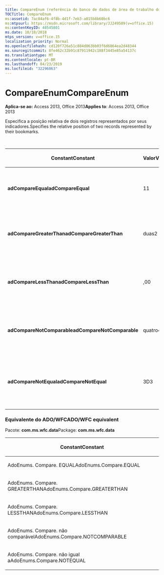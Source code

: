 ```yaml
---
title: CompareEnum (referência do banco de dados de área de trabalho do Access)
TOCTitle: CompareEnum
ms:assetid: 7ac84af6-4f8b-4d1f-7eb3-a015b8b60bc6
ms:mtpsurl: https://msdn.microsoft.com/library/JJ249509(v=office.15)
ms:contentKeyID: 48545801
ms.date: 10/18/2018
mtps_version: v=office.15
localization_priority: Normal
ms.openlocfilehash: cd120f726a51c884d063bb03f6d6864ea2d48344
ms.sourcegitcommit: 8fe462c32b91c87911942c188f3445e85a54137c
ms.translationtype: MT
ms.contentlocale: pt-BR
ms.lasthandoff: 04/23/2019
ms.locfileid: "32296063"
---
```

# <a name="compareenum"></a><span data-ttu-id="f7854-102">CompareEnum</span><span class="sxs-lookup"><span data-stu-id="f7854-102">CompareEnum</span></span>

<span data-ttu-id="f7854-103">**Aplica-se ao:** Access 2013, Office 2013</span><span class="sxs-lookup"><span data-stu-id="f7854-103">**Applies to**: Access 2013, Office 2013</span></span>

<span data-ttu-id="f7854-104">Especifica a posição relativa de dois registros representados por seus indicadores.</span><span class="sxs-lookup"><span data-stu-id="f7854-104">Specifies the relative position of two records represented by their bookmarks.</span></span>

<br/>

<table>
<colgroup>
<col style="width: 33%" />
<col style="width: 33%" />
<col style="width: 33%" />
</colgroup>
<thead>
<tr class="header">
<th><p><span data-ttu-id="f7854-105">Constant</span><span class="sxs-lookup"><span data-stu-id="f7854-105">Constant</span></span></p></th>
<th><p><span data-ttu-id="f7854-106">Valor</span><span class="sxs-lookup"><span data-stu-id="f7854-106">Value</span></span></p></th>
<th><p><span data-ttu-id="f7854-107">Descrição</span><span class="sxs-lookup"><span data-stu-id="f7854-107">Description</span></span></p></th>
</tr>
</thead>
<tbody>
<tr class="odd">
<td><p><span data-ttu-id="f7854-108"><strong>adCompareEqual</strong></span><span class="sxs-lookup"><span data-stu-id="f7854-108"><strong>adCompareEqual</strong></span></span></p></td>
<td><p><span data-ttu-id="f7854-109">1</span><span class="sxs-lookup"><span data-stu-id="f7854-109">1</span></span></p></td>
<td><p><span data-ttu-id="f7854-110">Indica que os indicadores são iguais.</span><span class="sxs-lookup"><span data-stu-id="f7854-110">Indicates that the bookmarks are equal.</span></span></p></td>
</tr>
<tr class="even">
<td><p><span data-ttu-id="f7854-111"><strong>adCompareGreaterThan</strong></span><span class="sxs-lookup"><span data-stu-id="f7854-111"><strong>adCompareGreaterThan</strong></span></span></p></td>
<td><p><span data-ttu-id="f7854-112">duas</span><span class="sxs-lookup"><span data-stu-id="f7854-112">2</span></span></p></td>
<td><p><span data-ttu-id="f7854-113">Indica que o primeiro indicador é após o segundo.</span><span class="sxs-lookup"><span data-stu-id="f7854-113">Indicates that the first bookmark is after the second.</span></span></p></td>
</tr>
<tr class="odd">
<td><p><span data-ttu-id="f7854-114"><strong>adCompareLessThan</strong></span><span class="sxs-lookup"><span data-stu-id="f7854-114"><strong>adCompareLessThan</strong></span></span></p></td>
<td><p><span data-ttu-id="f7854-115">,0</span><span class="sxs-lookup"><span data-stu-id="f7854-115">0</span></span></p></td>
<td><p><span data-ttu-id="f7854-116">Indica que o primeiro indicador é antes do segundo.</span><span class="sxs-lookup"><span data-stu-id="f7854-116">Indicates that the first bookmark is before the second.</span></span></p></td>
</tr>
<tr class="even">
<td><p><span data-ttu-id="f7854-117"><strong>adCompareNotComparable</strong></span><span class="sxs-lookup"><span data-stu-id="f7854-117"><strong>adCompareNotComparable</strong></span></span></p></td>
<td><p><span data-ttu-id="f7854-118">quatro</span><span class="sxs-lookup"><span data-stu-id="f7854-118">4</span></span></p></td>
<td><p><span data-ttu-id="f7854-119">Indica que os indicadores não podem ser comparados.</span><span class="sxs-lookup"><span data-stu-id="f7854-119">Indicates that the bookmarks cannot be compared.</span></span></p></td>
</tr>
<tr class="odd">
<td><p><span data-ttu-id="f7854-120"><strong>adCompareNotEqual</strong></span><span class="sxs-lookup"><span data-stu-id="f7854-120"><strong>adCompareNotEqual</strong></span></span></p></td>
<td><p><span data-ttu-id="f7854-121">3D</span><span class="sxs-lookup"><span data-stu-id="f7854-121">3</span></span></p></td>
<td><p><span data-ttu-id="f7854-122">Indica que os indicadores não são iguais e não estão em ordem.</span><span class="sxs-lookup"><span data-stu-id="f7854-122">Indicates that the bookmarks are not equal and not ordered.</span></span></p></td>
</tr>
</tbody>
</table>


### <a name="adowfc-equivalent"></a><span data-ttu-id="f7854-123">Equivalente do ADO/WFC</span><span class="sxs-lookup"><span data-stu-id="f7854-123">ADO/WFC equivalent</span></span>

<span data-ttu-id="f7854-124">Pacote: **com.ms.wfc.data**</span><span class="sxs-lookup"><span data-stu-id="f7854-124">Package: **com.ms.wfc.data**</span></span>

<table>
<colgroup>
<col style="width: 100%" />
</colgroup>
<thead>
<tr class="header">
<th><p><span data-ttu-id="f7854-125">Constant</span><span class="sxs-lookup"><span data-stu-id="f7854-125">Constant</span></span></p></th>
</tr>
</thead>
<tbody>
<tr class="odd">
<td><p><span data-ttu-id="f7854-126">AdoEnums. Compare. EQUAL</span><span class="sxs-lookup"><span data-stu-id="f7854-126">AdoEnums.Compare.EQUAL</span></span></p></td>
</tr>
<tr class="even">
<td><p><span data-ttu-id="f7854-127">AdoEnums. Compare. GREATERTHAN</span><span class="sxs-lookup"><span data-stu-id="f7854-127">AdoEnums.Compare.GREATERTHAN</span></span></p></td>
</tr>
<tr class="odd">
<td><p><span data-ttu-id="f7854-128">AdoEnums. Compare. LESSTHAN</span><span class="sxs-lookup"><span data-stu-id="f7854-128">AdoEnums.Compare.LESSTHAN</span></span></p></td>
</tr>
<tr class="even">
<td><p><span data-ttu-id="f7854-129">AdoEnums. Compare. não comparável</span><span class="sxs-lookup"><span data-stu-id="f7854-129">AdoEnums.Compare.NOTCOMPARABLE</span></span></p></td>
</tr>
<tr class="odd">
<td><p><span data-ttu-id="f7854-130">AdoEnums. Compare. não igual a</span><span class="sxs-lookup"><span data-stu-id="f7854-130">AdoEnums.Compare.NOTEQUAL</span></span></p></td>
</tr>
</tbody>
</table>

